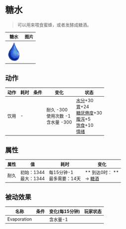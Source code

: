 # 糖水  
> 可以用来喂食蜜蜂，或者发酵成糖酒。  
  
  糖水  |   图片   
 ----  |  ----:   
   |  ![](Sprite/Thirst.png)   
  
## 动作  
动作  |  耗时  |  条件  |  变化  |  状态  
----  |  ----  |  ----  |  ----  |  ----  
饮用<br>  |  -  |    |  耐久  -300<br>使用次数  -1<br>含水量  -300  |  [水分](Hydration.md)+30<br>[胃](Stomach.md)+24<br>[糖<nobr>厌倦度</nobr>](SaturationSugar.md)+30<br>[腹泻](Diarrhoea.md)+5<br>[饱食](Satiation.md)+10<br>[情绪](Morale.md)  
## 属性   
属性  |  值  |  耗时  |  变化  
----  |  ----  |  ----  |  ----  
耐久  |  初始：1344<br>最大：1344  |  每15分钟-1<br>最多需要：14天  |  ** 到达0时： **<br>→ [糖酒](LQ_SugarWine.md)  
## 被动效果  
名称  |  条件  |  变化(每15分钟)  |  玩家状态  
----  |  ----  |  ----  |  ----  
Evaporation  |    |  含水量-1  |    
